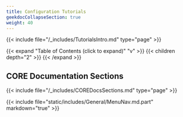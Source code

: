 ```yaml
---
title: Configuration Tutorials
geekdocCollapseSection: true
weight: 40
---
```


{{< include file="/_includes/TutorialsIntro.md" type="page" >}}

{{< expand "Table of Contents (click to expand)" "v" >}}
{{< children depth="2" >}}
{{< /expand >}}

## CORE Documentation Sections

{{< include file="/_includes/COREDocsSections.md" type="page" >}}

{{< include file="static/includes/General/MenuNav.md.part" markdown="true" >}}
